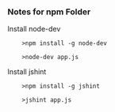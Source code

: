 ### Notes for npm Folder

Install node-dev

		>npm install -g node-dev

		>node-dev app.js

Install jshint

		>npm install -g jshint

		>jshint app.js





